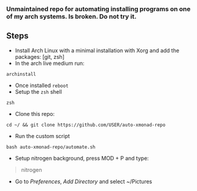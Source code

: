 ### Unmaintained repo for automating installing programs on one of my arch systems. Is broken. Do not try it.
## Steps
- Install Arch Linux with a minimal installation with Xorg and add the packages: [git, zsh]
- In the arch live medium run:
```
archinstall
```
- Once installed `reboot`
- Setup the `zsh` shell
```
zsh
```
- Clone this repo:
```
cd ~/ && git clone https://github.com/USER/auto-xmonad-repo
```
- Run the custom script
```
bash auto-xmonad-repo/automate.sh
```
- Setup nitrogen background, press MOD + P and type:
> nitrogen
- Go to *Preferences*, *Add Directory* and select ~/Pictures
